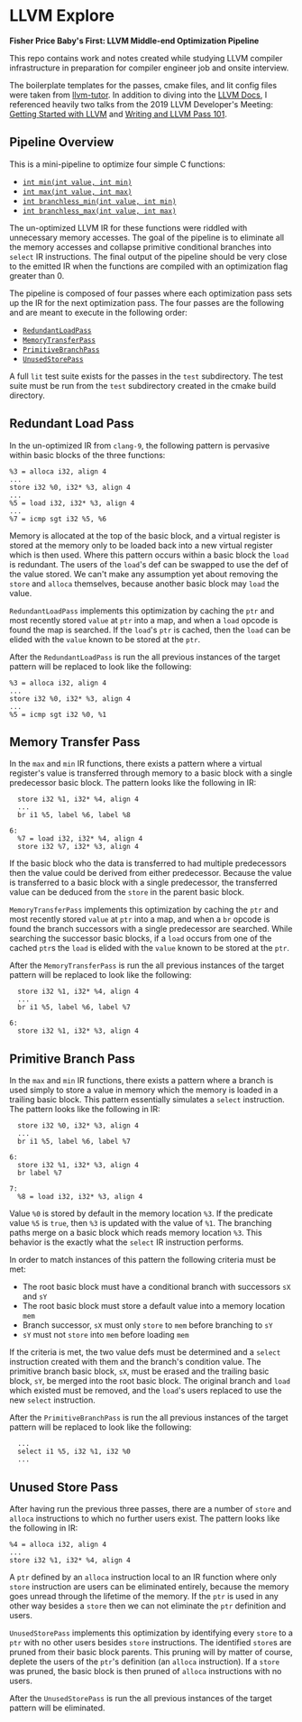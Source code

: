 # LLVM Explore

**Fisher Price Baby's First: LLVM Middle-end Optimization Pipeline**

This repo contains work and notes created while studying LLVM compiler infrastructure in preparation for compiler engineer job and onsite interview.

The boilerplate templates for the passes, cmake files, and lit config files were taken from [llvm-tutor](https://github.com/banach-space/llvm-tutor). In addition to diving into the [LLVM Docs](http://llvm.org/doxygen/), I referenced heavily two talks from the 2019 LLVM Developer's Meeting: [Getting Started with LLVM](https://www.youtube.com/watch?v=3QQuhL-dSys) and [Writing and LLVM Pass 101](https://www.youtube.com/watch?v=ar7cJl2aBuU).

## Pipeline Overview

This is a mini-pipeline to optimize four simple C functions:

-	[`int min(int value, int min)`](https://github.com/mkitzan/llvm-explore/blob/master/input/c/min.c)
-	[`int max(int value, int max)`](https://github.com/mkitzan/llvm-explore/blob/master/input/c/max.c)
-	[`int branchless_min(int value, int min)`](https://github.com/mkitzan/llvm-explore/blob/master/input/c/branchless_min.c)
-	[`int branchless_max(int value, int max)`](https://github.com/mkitzan/llvm-explore/blob/master/input/c/branchless_max.c)

The un-optimized LLVM IR for these functions were riddled with unnecessary memory accesses.
The goal of the pipeline is to eliminate all the memory accesses and collapse primitive conditional branches into `select` IR instructions. The final output of the pipeline should be very close to the emitted IR when the functions are compiled with an optimization flag greater than 0.

The pipeline is composed of four passes where each optimization pass sets up the IR for the next optimization pass.
The four passes are the following and are meant to execute in the following order:

-	[`RedundantLoadPass`](https://github.com/mkitzan/llvm-explore/blob/master/pass/RedundantLoadPass.cpp)
-	[`MemoryTransferPass`](https://github.com/mkitzan/llvm-explore/blob/master/pass/MemoryTransferPass.cpp)
-	[`PrimitiveBranchPass`](https://github.com/mkitzan/llvm-explore/blob/master/pass/PrimitiveBranchPass.cpp)
-	[`UnusedStorePass`](https://github.com/mkitzan/llvm-explore/blob/master/pass/UnusedStorePass.cpp)

A full `lit` test suite exists for the passes in the `test` subdirectory. The test suite must be run from the `test` subdirectory created in the cmake build directory.

## Redundant Load Pass

In the un-optimized IR from `clang-9`, the following pattern is pervasive within basic blocks of the three functions:

```
%3 = alloca i32, align 4
...
store i32 %0, i32* %3, align 4
...
%5 = load i32, i32* %3, align 4
...
%7 = icmp sgt i32 %5, %6
```

Memory is allocated at the top of the basic block, and a virtual register is stored at the memory only to be loaded back into a new virtual register which is then used.
Where this pattern occurs within a basic block the `load` is redundant.
The users of the `load`'s def can be swapped to use the def of the value stored.
We can't make any assumption yet about removing the `store` and `alloca` themselves, because another basic block may `load` the value.

`RedundantLoadPass` implements this optimization by caching the `ptr` and most recently stored `value` at `ptr` into a map, and when a `load` opcode is found the map is searched. If the `load`'s `ptr` is cached, then the `load` can be elided with the `value` known to be stored at the `ptr`.

After the `RedundantLoadPass` is run the all previous instances of the target pattern will be replaced to look like the following:

```
%3 = alloca i32, align 4
...
store i32 %0, i32* %3, align 4
...
%5 = icmp sgt i32 %0, %1
```

## Memory Transfer Pass

In the `max` and `min` IR functions, there exists a pattern where a virtual register's value is transferred through memory to a basic block with a single predecessor basic block. The pattern looks like the following in IR:

```
  store i32 %1, i32* %4, align 4
  ...
  br i1 %5, label %6, label %8

6:
  %7 = load i32, i32* %4, align 4  
  store i32 %7, i32* %3, align 4
```

If the basic block who the data is transferred to had multiple predecessors then the value could be derived from either predecessor. Because the value is transferred to a basic block with a single predecessor, the transferred value can be deduced from the `store` in the parent basic block.

`MemoryTransferPass` implements this optimization by caching the `ptr` and most recently stored `value` at `ptr` into a map, and when a `br` opcode is found the branch successors with a single predecessor are searched. While searching the successor basic blocks, if a `load` occurs from one of the cached `ptr`s the `load` is elided with the `value` known to be stored at the `ptr`.

After the `MemoryTransferPass` is run the all previous instances of the target pattern will be replaced to look like the following:

```
  store i32 %1, i32* %4, align 4
  ...
  br i1 %5, label %6, label %7

6:
  store i32 %1, i32* %3, align 4
```

## Primitive Branch Pass

In the `max` and `min` IR functions, there exists a pattern where a branch is used simply to store a value in memory which the memory is loaded in a trailing basic block. This pattern essentially simulates a `select` instruction. The pattern looks like the following in IR:

```
  store i32 %0, i32* %3, align 4
  ...
  br i1 %5, label %6, label %7

6:
  store i32 %1, i32* %3, align 4
  br label %7

7:
  %8 = load i32, i32* %3, align 4
```

Value `%0` is stored by default in the memory location `%3`. If the predicate value `%5` is `true`, then `%3` is updated with the value of `%1`. The branching paths merge on a basic block which reads memory location `%3`. This behavior is the exactly what the `select` IR instruction performs.

In order to match instances of this pattern the following criteria must be met:

-	The root basic block must have a conditional branch with successors `sX` and `sY`
-	The root basic block must store a default value into a memory location `mem`
-	Branch successor, `sX` must only `store` to `mem` before branching to `sY`
-	`sY` must not `store` into `mem` before loading `mem`

If the criteria is met, the two value defs must be determined and a `select` instruction created with them and the branch's condition value. The primitive branch basic block, `sX`, must be erased and the trailing basic block, `sY`, be merged into the root basic block. The original branch and `load` which existed must be removed, and the `load`'s users replaced to use the new `select` instruction.

After the `PrimitiveBranchPass` is run the all previous instances of the target pattern will be replaced to look like the following:

```
  ...
  select i1 %5, i32 %1, i32 %0
  ...
```

## Unused Store Pass

After having run the previous three passes, there are a number of `store` and `alloca` instructions to which no further users exist. The pattern looks like the following in IR:

```
%4 = alloca i32, align 4
...
store i32 %1, i32* %4, align 4
```

A `ptr` defined by an `alloca` instruction local to an IR function where only `store` instruction are users can be eliminated entirely, because the memory goes unread through the lifetime of the memory. If the `ptr` is used in any other way besides a `store` then we can not eliminate the `ptr` definition and users.

`UnusedStorePass` implements this optimization by identifying every `store` to a `ptr` with no other users besides `store` instructions. The identified `store`s are pruned from their basic block parents. This pruning will by matter of course, deplete the users of the `ptr`'s definition (an `alloca` instruction). If a `store` was pruned, the basic block is then pruned of `alloca` instructions with no users.

After the `UnusedStorePass` is run the all previous instances of the target pattern will be eliminated.
